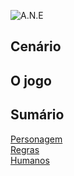 ![A.N.E](../../images/bth_logo.png)

## Cenário

## O jogo

## Sumário

[Personagem](./character/index.md)  
[Regras](./rules/index.md)  
[Humanos](./species/human/introduction.md)

